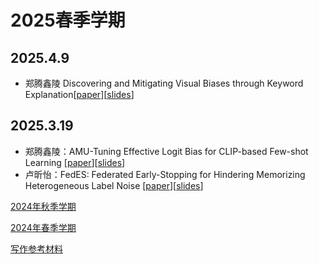 # 2025春季学期
## 2025.4.9
- 郑腾鑫陵 Discovering and Mitigating Visual Biases through Keyword Explanation[[paper](./assets/papers/Discovering%20and%20Mitigating%20Visual%20Biases%20through%20Keyword%20Explanation.pdf)][[slides](./assets/slides/20250409-zhengtxl.pdf)]
## 2025.3.19
- 郑腾鑫陵：AMU-Tuning Effective Logit Bias for CLIP-based Few-shot Learning [[paper](./assets/papers/AMU-Tuning%20Effective%20Logit%20Bias%20for%20CLIP-based%20Few-shot%20Learning.pdf)][[slides](./assets/slides/2025.3.19组会%20郑腾鑫陵.pdf)]
- 卢昕怡：FedES: Federated Early-Stopping for Hindering Memorizing Heterogeneous Label Noise [[paper](./assets/papers/FedES%20Federated%20Early-Stopping%20for%20Hindering%20Memorizing%20Heterogeneous%20label%20noise.pdf)][[slides](./assets/slides/2025.03.19组会%20卢昕怡%20.pdf)]

[2024年秋季学期](./2024-autumn.md)

[2024年春季学期](./2024-spring.md)

[写作参考材料](./documents.md)
